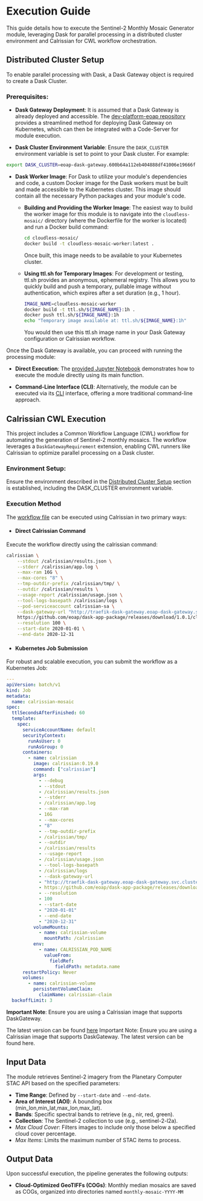 # Execution Guide

This guide details how to execute the Sentinel-2 Monthly Mosaic Generator module, leveraging Dask for parallel processing in a distributed cluster environment and Calrissian for CWL workflow orchestration.

## Distributed Cluster Setup

To enable parallel processing with Dask, a Dask Gateway object is required to create a Dask Cluster.

### Prerequisites:

* **Dask Gateway Deployment**: It is assumed that a Dask Gateway is already deployed and accessible. The [dev-platform-eoap repository](https://github.com/eoap/dev-platform-eoap/tree/main/dask-gateway) provides a streamlined method for deploying Dask Gateway on Kubernetes, which can then be integrated with a Code-Server for module execution.

* **Dask Cluster Environment Variable**: Ensure the `DASK_CLUSTER` environment variable is set to point to your Dask cluster. For example:
```bash
export DASK_CLUSTER=eoap-dask-gateway.600b64a112eb404888df41006e19666f
```
* **Dask Worker Image**: For Dask to utilize your module's dependencies and code, a custom Docker image for the Dask workers must be built and made accessible to the Kubernetes cluster. This image should contain all the necessary Python packages and your module's code.

  * **Building and Providing the Worker Image**:
  The easiest way to build the worker image for this module is to navigate into the `cloudless-mosaic/` directory (where the Dockerfile for  the worker is located) and run a Docker build command:
    ```bash
    cd cloudless-mosaic/
    docker build -t cloudless-mosaic-worker:latest .
    ```
    Once built, this image needs to be available to your Kubernetes cluster.

  * **Using ttl.sh for Temporary Images**: For development or testing, ttl.sh provides an anonymous, ephemeral registry. This allows you to   quickly build and push a temporary, pullable image without authentication, which expires after a set duration (e.g., 1 hour).
    ```bash
    IMAGE_NAME=cloudless-mosaic-worker
    docker build -t ttl.sh/${IMAGE_NAME}:1h .
    docker push ttl.sh/${IMAGE_NAME}:1h
    echo "Temporary image available at: ttl.sh/${IMAGE_NAME}:1h"
    ```
    You would then use this ttl.sh image name in your Dask Gateway configuration or Calrissian workflow.

Once the Dask Gateway is available, you can proceed with running the processing module:

* **Direct Execution**: The [provided Jupyter Notebook](https://github.com/eoap/dask-app-package/blob/main/cloudless-mosaic/notebook.ipynb) demonstrates how to execute the module directly using its main function.

* **Command-Line Interface (CLI)**: Alternatively, the module can be executed via its [CLI](cli.md) interface, offering a more traditional command-line approach.

## Calrissian CWL Execution

This project includes a Common Workflow Language (CWL) workflow for automating the generation of Sentinel-2 monthly mosaics. The workflow leverages a `DaskGatewayRequirement` extension, enabling CWL runners like Calrissian to optimize parallel processing on a Dask cluster.

### Environment Setup:

Ensure the environment described in the [Distributed Cluster Setup](#distributed-cluster-setup) section is established, including the DASK_CLUSTER environment variable.

### Execution Method

The [workflow file](https://github.com/eoap/dask-app-package/releases/download/1.0.1/cloudless-mosaic.1.0.1.cwl) can be executed using Calrissian in two primary ways:

* #### Direct Calrissian Command

Execute the workflow directly using the calrissian command:
```bash
calrissian \
    --stdout /calrissian/results.json \
    --stderr /calrissian/app.log \
    --max-ram 16G \
    --max-cores "8" \
    --tmp-outdir-prefix /calrissian/tmp/ \
    --outdir /calrissian/results \
    --usage-report /calrissian/usage.json \
    --tool-logs-basepath /calrissian/logs \
    --pod-serviceaccount calrissian-sa \
    --dask-gateway-url "http://traefik-dask-gateway.eoap-dask-gateway.svc.cluster.local:80" \
    https://github.com/eoap/dask-app-package/releases/download/1.0.1/cloudless-mosaic.1.0.1.cwl \
    --resolution 100 \
    --start-date 2020-01-01 \
    --end-date 2020-12-31
```

* #### Kubernetes Job Submission

For robust and scalable execution, you can submit the workflow as a Kubernetes Job:

```yaml
---
apiVersion: batch/v1
kind: Job
metadata:
  name: calrissian-mosaic
spec:
  ttlSecondsAfterFinished: 60
  template:
    spec:
      serviceAccountName: default
      securityContext:
        runAsUser: 0
        runAsGroup: 0
      containers:
        - name: calrissian
          image: calrissian:0.19.0
          command: ["calrissian"]
          args:
            - --debug
            - --stdout 
            - /calrissian/results.json
            - --stderr 
            - /calrissian/app.log
            - --max-ram 
            - 16G
            - --max-cores 
            - "8"
            - --tmp-outdir-prefix 
            - /calrissian/tmp/ 
            - --outdir
            - /calrissian/results
            - --usage-report 
            - /calrissian/usage.json
            - --tool-logs-basepath 
            - /calrissian/logs
            - --dask-gateway-url
            - "http://traefik-dask-gateway.eoap-dask-gateway.svc.cluster.local:80"
            - https://github.com/eoap/dask-app-package/releases/download/1.0.1/cloudless-mosaic.1.0.1.cwl
            - --resolution
            - 100
            - --start-date
            - "2020-01-01"
            - --end-date 
            - "2020-12-31"
          volumeMounts:
            - name: calrissian-volume
              mountPath: /calrissian
          env:
            - name: CALRISSIAN_POD_NAME
              valueFrom:
                fieldRef:
                  fieldPath: metadata.name
      restartPolicy: Never
      volumes:
        - name: calrissian-volume
          persistentVolumeClaim:
            claimName: calrissian-claim 
  backoffLimit: 3
```
**Important Note**: Ensure you are using a Calrissian image that supports DaskGateway. 

The latest version can be found [here](https://github.com/Terradue/calrissian/tree/dask-gateway)
Important Note: Ensure you are using a Calrissian image that supports DaskGateway. The latest version can be found here.

## Input Data

The module retrieves Sentinel-2 imagery from the Planetary Computer STAC API based on the specified parameters:

* **Time Range**: Defined by `--start-date` and `--end-date`.
* **Area of Interest (AOI)**: A bounding box (min_lon,min_lat,max_lon,max_lat).
* **Bands**: Specific spectral bands to retrieve (e.g., nir, red, green).
* **Collection**: The Sentinel-2 collection to use (e.g., sentinel-2-l2a).
* *Max Cloud Cover*: Filters images to include only those below a specified cloud cover percentage.
* *Max Items*: Limits the maximum number of STAC items to process.

## Output Data

Upon successful execution, the pipeline generates the following outputs:

* **Cloud-Optimized GeoTIFFs (COGs)**: Monthly median mosaics are saved as COGs, organized into directories named `monthly-mosaic-YYYY-MM`
